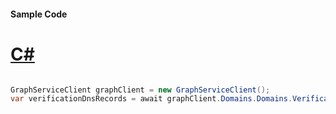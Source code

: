 #### Sample Code
# [C#](#tab/Csharp)

```C#

GraphServiceClient graphClient = new GraphServiceClient();
var verificationDnsRecords = await graphClient.Domains.Domains.VerificationDnsRecords.Request().GetAsync();

```